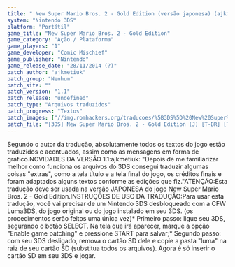 ```yaml
---
title: " New Super Mario Bros. 2 - Gold Edition (versão japonesa) (ajkmetiuk)"
system: "Nintendo 3DS"
platform: "Portátil"
game_title: "New Super Mario Bros. 2 - Gold Edition"
game_category: "Ação / Plataforma"
game_players: "1"
game_developer: "Comic Mischief"
game_publisher: "Nintendo"
game_release_date: "28/11/2014 (?)"
patch_author: "ajkmetiuk"
patch_group: "Nenhum"
patch_site: ""
patch_version: "1.1"
patch_release: "undefined"
patch_type: "Arquivos traduzidos"
patch_progress: "Textos"
patch_images: ["//img.romhackers.org/traducoes/%5B3DS%5D%20New%20Super%20Mario%20Bros.%202%20-%20Gold%20Edition%20-%20ajkmetiuk%20-%201.jpg","//img.romhackers.org/traducoes/%5B3DS%5D%20New%20Super%20Mario%20Bros.%202%20-%20Gold%20Edition%20-%20ajkmetiuk%20-%202.jpg","//img.romhackers.org/traducoes/%5B3DS%5D%20New%20Super%20Mario%20Bros.%202%20-%20Gold%20Edition%20-%20ajkmetiuk%20-%204.jpg"]
patch_file: "[3DS] New Super Mario Bros. 2 - Gold Edition (J) [T-BR] [T-ajkmetiuk G-Nenhum] [V-1.1 A-2018].7z"
---
```

Segundo o autor da tradução, absolutamente todos os textos do jogo estão traduzidos e acentuados, assim como as mensagens em forma de gráfico.NOVIDADES DA VERSÃO 1.1:ajkmetiuk: "Depois de me familiarizar melhor como funciona os arquivos do 3DS consegui traduzir algumas coisas "extras", como a tela título e a tela final do jogo, os créditos finais e foram adaptados alguns textos conforme as edições que fiz."ATENÇÃO:Esta tradução deve ser usada na versão JAPONESA do jogo New Super Mario Bros. 2 - Gold Edition.INSTRUÇÕES DE USO DA TRADUÇÃO:Para usar esta tradução, você vai precisar de um Nintendo 3DS desbloqueado com a CFW Luma3DS, do jogo original ou do jogo instalado em seu 3DS. (os procedimentos serão feitos uma única vez)* Primeiro passo: ligue seu 3DS, segurando o botão SELECT. Na tela que irá aparecer, marque a opção "Enable game patching" e pressione START para salvar;* Segundo passo: com seu 3DS desligado, remova o cartão SD dele e copie a pasta "luma" na raiz de seu cartão SD (substitua todos os arquivos). Agora é só inserir o cartão SD em seu 3DS e jogar.